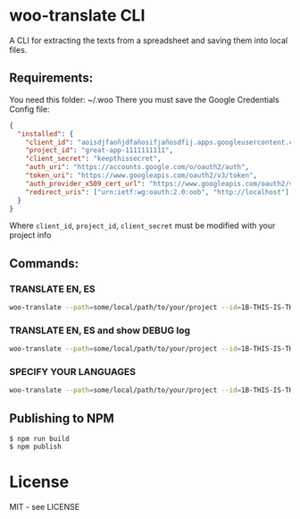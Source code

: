 # woo-translate CLI

A CLI for extracting the texts from a spreadsheet and saving them into local files.

## Requirements:

You need this folder: ~/.woo
There you must save the Google Credentials Config file:

```json
{
  "installed": {
    "client_id": "aoisdjfaoñjdfañosifjañosdfij.apps.googleusercontent.com",
    "project_id": "great-app-1111111111",
    "client_secret": "keepthissecret",
    "auth_uri": "https://accounts.google.com/o/oauth2/auth",
    "token_uri": "https://www.googleapis.com/oauth2/v3/token",
    "auth_provider_x509_cert_url": "https://www.googleapis.com/oauth2/v1/certs",
    "redirect_uris": ["urn:ietf:wg:oauth:2.0:oob", "http://localhost"]
  }
}
```

Where `client_id`, `project_id`, `client_secret` must be modified with your project info

## Commands:

### TRANSLATE EN, ES

```sh
woo-translate --path=some/local/path/to/your/project --id=1B-THIS-IS-THE-GSPREADSHEET-ID
```

### TRANSLATE EN, ES and show DEBUG log

```sh
woo-translate --path=some/local/path/to/your/project --id=1B-THIS-IS-THE-GSPREADSHEET-ID --verbose
```

### SPECIFY YOUR LANGUAGES

```sh
woo-translate --path=some/local/path/to/your/project --id=1B-THIS-IS-THE-GSPREADSHEET-ID --langs=en,es,ru,fr
```

## Publishing to NPM

```shell
$ npm run build
$ npm publish
```

# License

MIT - see LICENSE
